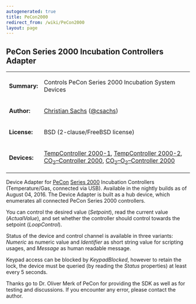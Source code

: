 ```yaml
---
autogenerated: true
title: PeCon2000
redirect_from: /wiki/PeCon2000
layout: page
---
```


## PeCon Series 2000 Incubation Controllers Adapter

<table>
<tr>
<td markdown="1">

**Summary:**

</td>
<td markdown="1">

Controls PeCon Series 2000 Incubation System Devices

</td>
</tr>
<tr>
<td markdown="1">

**Author:**

</td>
<td markdown="1">

[Christian Sachs](/users/Csachs "wikilink")
([@csachs](https://github.com/csachs))

</td>
</tr>
<tr>
<td markdown="1">

**License:**

</td>
<td markdown="1">

BSD (2-clause/FreeBSD license)

</td>
</tr>
<tr>
<td markdown="1">

**Devices:**

</td>
<td markdown="1">

[TempController 2000-1](http://www.pecon.biz/?page_id=2501),
[TempController 2000-2](http://www.pecon.biz/?page_id=2499),
[CO<sub>2</sub>–Controller 2000](http://www.pecon.biz/?page_id=4146),
[CO<sub>2</sub>–O<sub>2</sub>–Controller 2000](http://www.pecon.biz/?page_id=4124)

</td>
</tr>
</table>

Device Adapter for [PeCon](http://www.pecon.biz/) [Series
2000](http://www.pecon.biz/?page_id=126) Incubation Controllers
(Temperature/Gas, connected via USB). Available in the nightly builds as
of August 04, 2016. The Device Adapter is built as a hub device, which
enumerates all connected PeCon Series 2000 controllers.

You can control the desired value (*Setpoint*), read the current value
(*ActualValue*), and set whether the controller should control towards
the setpoint (*LoopControl*).

Status of the device and control channel is available in three variants:
*Numeric* as numeric value and *Identifier* as short string value for
scripting usages, and *Message* as human readable message.

Keypad access can be blocked by *KeypadBlocked*, however to retain the
lock, the device must be queried (by reading the *Status* properties) at
least every 5 seconds.

Thanks go to Dr. Oliver Merk of PeCon for providing the SDK as well as
for testing and discussions. If you encounter any error, please contact
the author.

